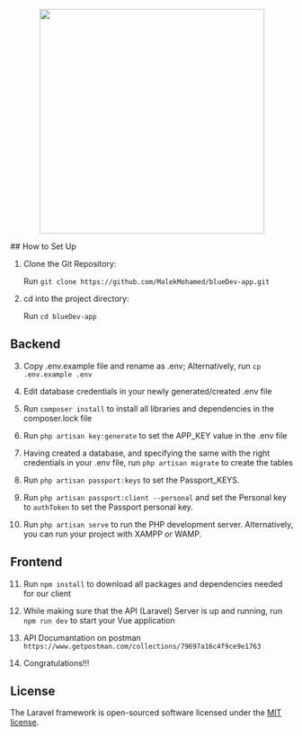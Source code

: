 <p align="center"><a href="https://still-savannah-89535.herokuapp.com" target="_blank"><img src="https://still-savannah-89535.herokuapp.com/images/logo.png" width="400"></a></p>
## How to Set Up

1. Clone the Git Repository:

   Run ```git clone https://github.com/MalekMohamed/blueDev-app.git```

2. cd into the project directory:

   Run ```cd blueDev-app```

## Backend

3. Copy .env.example file and rename as .env; 
Alternatively, run ```cp .env.example .env```

4. Edit database credentials in your newly generated/created .env file

5. Run ```composer install``` to install all libraries and dependencies in the composer.lock file

6. Run ```php artisan key:generate``` to set the APP_KEY value in the .env file

7. Having created a database, and specifying the same with the right credentials in your .env file, run ```php artisan migrate``` to create the tables

8. Run ```php artisan passport:keys``` to set the Passport_KEYS.

9. Run ```php artisan passport:client --personal``` and set the Personal key to ```authToken``` to set the Passport personal key.

10. Run ```php artisan serve``` to run the PHP development server. Alternatively, you can run your project with XAMPP or WAMP.

## Frontend

11. Run ```npm install``` to download all packages and dependencies needed for our client

12. While making sure that the API (Laravel) Server is up and running, run ```npm run dev``` to start your Vue application
14. API Documantation on postman ```https://www.getpostman.com/collections/79697a16c4f9ce9e1763```
13. Congratulations!!!
## License

The Laravel framework is open-sourced software licensed under the [MIT license](https://opensource.org/licenses/MIT).
